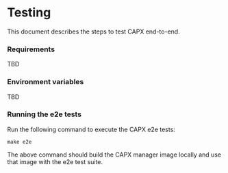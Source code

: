 # Testing

This document describes the steps to test CAPX end-to-end.

### Requirements

TBD

### Environment variables

TBD

### Running the e2e tests

Run the following command to execute the CAPX e2e tests:

```shell
make e2e
```

The above command should build the CAPX manager image locally and use that image with the e2e test suite.
